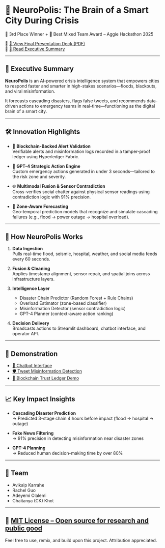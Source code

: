 
# 🌆 NeuroPolis: The Brain of a Smart City During Crisis  
🥉 3rd Place Winner + 🧬 Best Mixed Team Award – Aggie Hackathon 2025

🔗 [📄 View Final Presentation Deck (PDF)](https://github.com/Avikalp-Karrahe/NeuroPolis/blob/main/Docs/final_deck.pdf)  
🔗 [🧠 Read Executive Summary](https://github.com/Avikalp-Karrahe/NeuroPolis/blob/main/Docs/NeuroPolis%20-%20Executive%20Summary.pdf)

---

## 🧠 Executive Summary

**NeuroPolis** is an AI-powered crisis intelligence system that empowers cities to respond faster and smarter in high-stakes scenarios—floods, blackouts, and viral misinformation.

It forecasts cascading disasters, flags false tweets, and recommends data-driven actions to emergency teams in real-time—functioning as the digital brain of a smart city.

---

## 🛠️ Innovation Highlights

- 🔗 **Blockchain-Backed Alert Validation**  
  Verifiable alerts and misinformation logs recorded in a tamper-proof ledger using Hyperledger Fabric.

- 🧠 **GPT-4 Strategic Action Engine**  
  Custom emergency actions generated in under 3 seconds—tailored to the risk zone and severity.

- 🌐 **Multimodal Fusion & Sensor Contradiction**  
  Cross-verifies social chatter against physical sensor readings using contradiction logic with 91% precision.

- 🧪 **Zone-Aware Forecasting**  
  Geo-temporal prediction models that recognize and simulate cascading failures (e.g., flood → power outage → hospital overload).

---

## 🧩 How NeuroPolis Works

1. **Data Ingestion**  
   Pulls real-time flood, seismic, hospital, weather, and social media feeds every 60 seconds.

2. **Fusion & Cleaning**  
   Applies timestamp alignment, sensor repair, and spatial joins across infrastructure layers.

3. **Intelligence Layer**  
   - Disaster Chain Predictor (Random Forest + Rule Chains)  
   - Overload Estimator (zone-based classifier)  
   - Misinformation Detector (sensor contradiction logic)  
   - GPT-4 Planner (context-aware action ranking)

4. **Decision Delivery**  
   Broadcasts actions to Streamlit dashboard, chatbot interface, and operator API.

---

## 🎥 Demonstration

- [🧠 Chatbot Interface](Demo/Chatbot.mp4)  
- [🛡️ Tweet Misinformation Detection](Demo/Tweet%20Validation.mp4)  
- [🔗 Blockchain Trust Ledger Demo](Demo/Trust_Ledger_prototype.mp4)

---

## 📈 Key Impact Insights

- **Cascading Disaster Prediction**  
  → Predicted 3-stage chain 4 hours before impact (flood → hospital → outage)

- **Fake News Filtering**  
  → 91% precision in detecting misinformation near disaster zones

- **GPT-4 Planning**  
  → Reduced human decision-making time by over 80%

---

## 👥 Team

- Avikalp Karrahe  
- Rachel Guo  
- Adeyemi Olalemi  
- Chaitanya (CK) Khot

---

## 📜 [MIT License – Open source for research and public good](LICENSE)

Feel free to use, remix, and build upon this project. Attribution appreciated.
